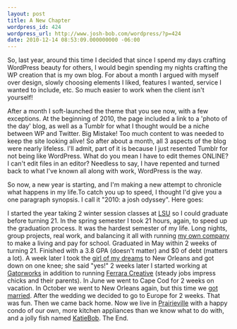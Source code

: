 ```yaml
---
layout: post
title: A New Chapter
wordpress_id: 424
wordpress_url: http://www.josh-bob.com/wordpress/?p=424
date: 2010-12-14 08:53:09.000000000 -06:00
---
```

So, last year, around this time I decided that since I spend my days crafting WordPress beauty for others, I would begin spending my nights crafting the WP creation that is my own blog. For about a month I argued with myself over design, slowly choosing elements I liked, features I wanted, service I wanted to include, etc. So much easier to work when the client isn't yourself!

After a month I soft-launched the theme that you see now, with a few exceptions. At the beginning of 2010, the page included a link to a 'photo of the day' blog, as well as a Tumblr for what I thought would be a niche between WP and Twitter. Big Mistake! Too much content to was needed to keep the site looking alive! So after about a month, all 3 aspects of the blog were nearly lifeless. I'll admit, part of it is because I just resented Tumblr for not being like WordPress. What do you mean I have to edit themes ONLINE? I can't edit files in an editor? Needless to say, I have repented and turned back to what I've known all along with work, WordPress is the way.

So now, a new year is starting, and I'm making a new attempt to chronicle what happens in my life.To catch you up to speed, I thought I'd give you a one paragraph synopsis. I call it "2010: a josh odyssey". Here goes:

I started the year taking 2 winter session classes at <a href="http://lsu.edu">LSU</a> so I could graduate before turning 21. In the spring semester I took 21 hours, again, to speed up the graduation process. It was the hardest semester of my life. Long nights, group projects, real work, and balancing it all with running <a href="http://ferraracreative.com">my own company</a> to make a living and pay for school. Graduated in May within 2 weeks of turning 21. Finished with a 3.8 GPA (doesn't matter) and $0 of debt (matters a lot). A week later I took the <a href="http://twitter.com/gabrielleeee">girl of my dreams</a> to New Orleans and got down on one knee; she said "yes!" 2 weeks later I started working at <a href="http://gatorworks.net">Gatorworks</a> in addition to running <a href="http://ferraracreative.com">Ferrara Creative</a> (steady jobs impress chicks and their parents). In June we went to Cape Cod for 2 weeks on vacation. In October we went to New Orleans again, but this time we <a href="http://joshandgabi.com">got married</a>. After the wedding we decided to go to Europe for 2 weeks. That was fun. Then we came back home. Now we live in <a href="http://maps.google.com/maps?f=q&amp;source=s_q&amp;hl=en&amp;geocode=&amp;q=Prairieville,+LA&amp;sll=30.330275,-91.009695&amp;sspn=0.017187,0.033023&amp;ie=UTF8&amp;hq=&amp;hnear=Prairieville,+Ascension,+Louisiana&amp;z=15">Prairieville</a> with a happy condo of our own, more kitchen appliances than we know what to do with, and a jolly fish named <a href="http://instagr.am/p/jhzy/">KatieBob</a>. The End.
